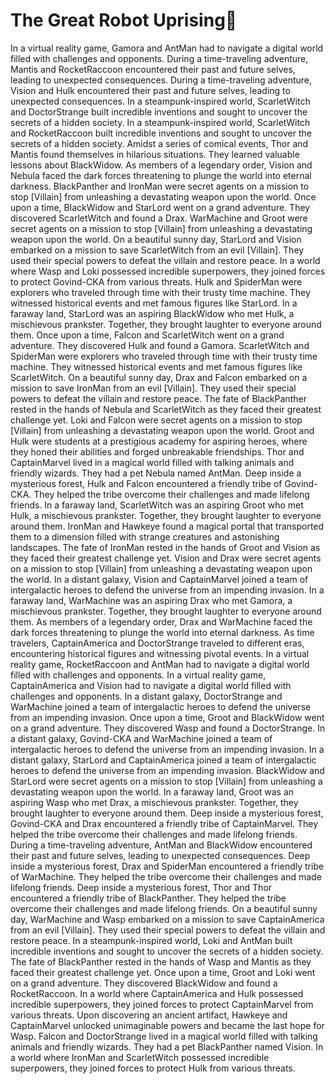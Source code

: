 # The Great Robot Uprising:tada:

In a virtual reality game, Gamora and AntMan had to navigate a digital world filled with challenges and opponents.
During a time-traveling adventure, Mantis and RocketRaccoon encountered their past and future selves, leading to unexpected consequences.
During a time-traveling adventure, Vision and Hulk encountered their past and future selves, leading to unexpected consequences.
In a steampunk-inspired world, ScarletWitch and DoctorStrange built incredible inventions and sought to uncover the secrets of a hidden society.
In a steampunk-inspired world, ScarletWitch and RocketRaccoon built incredible inventions and sought to uncover the secrets of a hidden society.
Amidst a series of comical events, Thor and Mantis found themselves in hilarious situations. They learned valuable lessons about BlackWidow.
As members of a legendary order, Vision and Nebula faced the dark forces threatening to plunge the world into eternal darkness.
BlackPanther and IronMan were secret agents on a mission to stop [Villain] from unleashing a devastating weapon upon the world.
Once upon a time, BlackWidow and StarLord went on a grand adventure. They discovered ScarletWitch and found a Drax.
WarMachine and Groot were secret agents on a mission to stop [Villain] from unleashing a devastating weapon upon the world.
On a beautiful sunny day, StarLord and Vision embarked on a mission to save ScarletWitch from an evil [Villain]. They used their special powers to defeat the villain and restore peace.
In a world where Wasp and Loki possessed incredible superpowers, they joined forces to protect Govind-CKA from various threats.
Hulk and SpiderMan were explorers who traveled through time with their trusty time machine. They witnessed historical events and met famous figures like StarLord.
In a faraway land, StarLord was an aspiring BlackWidow who met Hulk, a mischievous prankster. Together, they brought laughter to everyone around them.
Once upon a time, Falcon and ScarletWitch went on a grand adventure. They discovered Hulk and found a Gamora.
ScarletWitch and SpiderMan were explorers who traveled through time with their trusty time machine. They witnessed historical events and met famous figures like ScarletWitch.
On a beautiful sunny day, Drax and Falcon embarked on a mission to save IronMan from an evil [Villain]. They used their special powers to defeat the villain and restore peace.
The fate of BlackPanther rested in the hands of Nebula and ScarletWitch as they faced their greatest challenge yet.
Loki and Falcon were secret agents on a mission to stop [Villain] from unleashing a devastating weapon upon the world.
Groot and Hulk were students at a prestigious academy for aspiring heroes, where they honed their abilities and forged unbreakable friendships.
Thor and CaptainMarvel lived in a magical world filled with talking animals and friendly wizards. They had a pet Nebula named AntMan.
Deep inside a mysterious forest, Hulk and Falcon encountered a friendly tribe of Govind-CKA. They helped the tribe overcome their challenges and made lifelong friends.
In a faraway land, ScarletWitch was an aspiring Groot who met Hulk, a mischievous prankster. Together, they brought laughter to everyone around them.
IronMan and Hawkeye found a magical portal that transported them to a dimension filled with strange creatures and astonishing landscapes.
The fate of IronMan rested in the hands of Groot and Vision as they faced their greatest challenge yet.
Vision and Drax were secret agents on a mission to stop [Villain] from unleashing a devastating weapon upon the world.
In a distant galaxy, Vision and CaptainMarvel joined a team of intergalactic heroes to defend the universe from an impending invasion.
In a faraway land, WarMachine was an aspiring Drax who met Gamora, a mischievous prankster. Together, they brought laughter to everyone around them.
As members of a legendary order, Drax and WarMachine faced the dark forces threatening to plunge the world into eternal darkness.
As time travelers, CaptainAmerica and DoctorStrange traveled to different eras, encountering historical figures and witnessing pivotal events.
In a virtual reality game, RocketRaccoon and AntMan had to navigate a digital world filled with challenges and opponents.
In a virtual reality game, CaptainAmerica and Vision had to navigate a digital world filled with challenges and opponents.
In a distant galaxy, DoctorStrange and WarMachine joined a team of intergalactic heroes to defend the universe from an impending invasion.
Once upon a time, Groot and BlackWidow went on a grand adventure. They discovered Wasp and found a DoctorStrange.
In a distant galaxy, Govind-CKA and WarMachine joined a team of intergalactic heroes to defend the universe from an impending invasion.
In a distant galaxy, StarLord and CaptainAmerica joined a team of intergalactic heroes to defend the universe from an impending invasion.
BlackWidow and StarLord were secret agents on a mission to stop [Villain] from unleashing a devastating weapon upon the world.
In a faraway land, Groot was an aspiring Wasp who met Drax, a mischievous prankster. Together, they brought laughter to everyone around them.
Deep inside a mysterious forest, Govind-CKA and Drax encountered a friendly tribe of CaptainMarvel. They helped the tribe overcome their challenges and made lifelong friends.
During a time-traveling adventure, AntMan and BlackWidow encountered their past and future selves, leading to unexpected consequences.
Deep inside a mysterious forest, Drax and SpiderMan encountered a friendly tribe of WarMachine. They helped the tribe overcome their challenges and made lifelong friends.
Deep inside a mysterious forest, Thor and Thor encountered a friendly tribe of BlackPanther. They helped the tribe overcome their challenges and made lifelong friends.
On a beautiful sunny day, WarMachine and Wasp embarked on a mission to save CaptainAmerica from an evil [Villain]. They used their special powers to defeat the villain and restore peace.
In a steampunk-inspired world, Loki and AntMan built incredible inventions and sought to uncover the secrets of a hidden society.
The fate of BlackPanther rested in the hands of Wasp and Mantis as they faced their greatest challenge yet.
Once upon a time, Groot and Loki went on a grand adventure. They discovered BlackWidow and found a RocketRaccoon.
In a world where CaptainAmerica and Hulk possessed incredible superpowers, they joined forces to protect CaptainMarvel from various threats.
Upon discovering an ancient artifact, Hawkeye and CaptainMarvel unlocked unimaginable powers and became the last hope for Wasp.
Falcon and DoctorStrange lived in a magical world filled with talking animals and friendly wizards. They had a pet BlackPanther named Vision.
In a world where IronMan and ScarletWitch possessed incredible superpowers, they joined forces to protect Hulk from various threats.